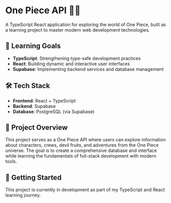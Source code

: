 # One Piece API 🏴‍☠️

A TypeScript React application for exploring the world of One Piece, built as a learning project to master modern web development technologies.

## 🎯 Learning Goals

- **TypeScript**: Strengthening type-safe development practices
- **React**: Building dynamic and interactive user interfaces
- **Supabase**: Implementing backend services and database management

## 🛠️ Tech Stack

- **Frontend**: React + TypeScript
- **Backend**: Supabase
- **Database**: PostgreSQL (via Supabase)

## 📖 Project Overview

This project serves as a One Piece API where users can explore information about characters, crews, devil fruits, and adventures from the One Piece universe. The goal is to create a comprehensive database and interface while learning the fundamentals of full-stack development with modern tools.

## 🚀 Getting Started

This project is currently in development as part of my TypeScript and React learning journey.

